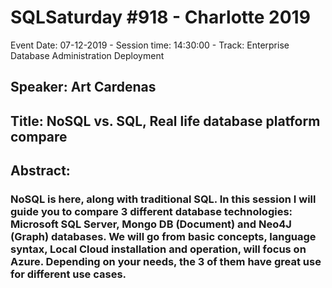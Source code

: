 # SQLSaturday #918 - Charlotte 2019
Event Date: 07-12-2019 - Session time: 14:30:00 - Track: Enterprise Database Administration  Deployment
## Speaker: Art Cardenas
## Title: NoSQL vs. SQL, Real life database platform compare
## Abstract:
### NoSQL is here, along with traditional SQL. In this session I will guide you to compare 3 different database technologies: Microsoft SQL Server, Mongo DB (Document) and Neo4J (Graph) databases. We will go from basic concepts, language syntax, Local  Cloud installation and operation, will focus on Azure.  Depending on your needs, the 3 of them have great use for different use cases.
